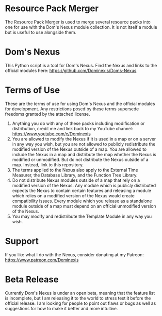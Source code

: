 # Resource Pack Merger
The Resource Pack Merger is used to merge several resource packs into one for use with the Dom's Nexus module collection. It is not itself a module but is useful to use alongside them.

# Dom's Nexus
This Python script is a tool for Dom's Nexus. Find the Nexus and links to the official modules here: https://github.com/Dominexis/Doms-Nexus

# Terms of Use
These are the terms of use for using Dom's Nexus and the official modules for development. Any restrictions posed by these terms supersede freedoms granted by the attached license.
1) Anything you do with any of these packs including modification or distribution, credit me and link back to my YouTube channel: https://www.youtube.com/c/Dominexis
2) You are allowed to modify the Nexus if it is used in a map or on a server in any way you wish, but you are not allowed to publicly redistribute the modified version of the Nexus outside of a map. You are allowed to include the Nexus in a map and distribute the map whether the Nexus is modified or unmodified. But do not distribute the Nexus outside of a map. Instead, link to this repository.
3) The terms applied to the Nexus also apply to the External Time Measurer, the Database Library, and the Function Tree Library.
4) Do not distribute Nexus modules outside of a map that rely on a modified version of the Nexus. Any module which is publicly distributed expects the Nexus to contain certain features and releasing a module which relies on a modified version of the Nexus would create compatibility issues. Every module which you release as a standalone module outside of a map must depend on an official unmodified version of the Nexus.
5) You may modify and redistribute the Template Module in any way you wish.

# Support
If you like what I do with the Nexus, consider donating at my Patreon: https://www.patreon.com/Dominexis

# Beta Release
Currently Dom's Nexus is under an open beta, meaning that the feature list is incomplete, but I am releasing it to the world to stress test it before the official release. I am looking for people to point out flaws or bugs as well as suggestions for how to make it better and more intuitive.

